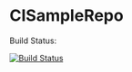 # CISampleRepo
Build Status:

[![Build Status](https://dev.azure.com/iamrathodmanoj/iamrathodmanoj/_apis/build/status/iamrathodmanoj-ASP.NET-CI?branchName=master)](https://dev.azure.com/iamrathodmanoj/iamrathodmanoj/_build/latest?definitionId=3?branchName=master)
